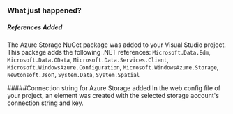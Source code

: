 ### What just happened?

##### References Added

The Azure Storage NuGet package was added to your Visual Studio project.  
This package adds the following .NET references: `Microsoft.Data.Edm`, `Microsoft.Data.OData`, `Microsoft.Data.Services.Client`, `Microsoft.WindowsAzure.Configuration`, `Microsoft.WindowsAzure.Storage`, `Newtonsoft.Jso`n, `System.Data`, `System.Spatial`

#####Connection string for Azure Storage added 
In the web.config file of your project, an element was created with the selected storage account's connection string and key. 
